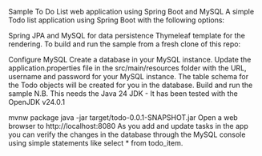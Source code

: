 Sample To Do List web application using Spring Boot and MySQL
A simple Todo list application using Spring Boot with the following options:

Spring JPA and MySQL for data persistence
Thymeleaf template for the rendering.
To build and run the sample from a fresh clone of this repo:

Configure MySQL
Create a database in your MySQL instance.
Update the application.properties file in the src/main/resources folder with the URL, username and password for your MySQL instance. The table schema for the Todo objects will be created for you in the database.
Build and run the sample
N.B. This needs the Java 24 JDK - It has been tested with the OpenJDK v24.0.1

mvnw package
java -jar target/todo-0.0.1-SNAPSHOT.jar
Open a web browser to http://localhost:8080
As you add and update tasks in the app you can verify the changes in the database through the MySQL console using simple statements like select * from todo_item.
